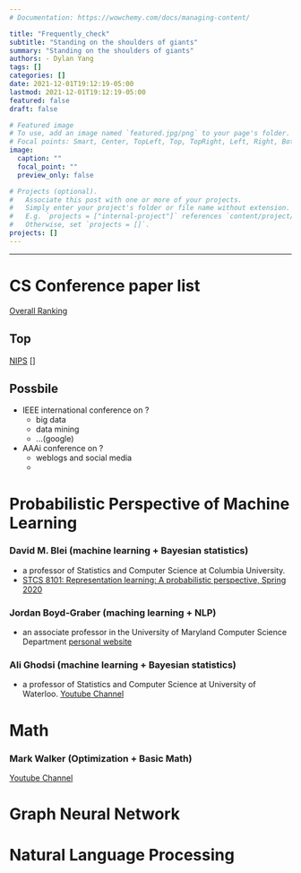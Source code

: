 ```yaml
---
# Documentation: https://wowchemy.com/docs/managing-content/

title: "Frequently_check"
subtitle: "Standing on the shoulders of giants"
summary: "Standing on the shoulders of giants"
authors: - Dylan Yang
tags: []
categories: []
date: 2021-12-01T19:12:19-05:00
lastmod: 2021-12-01T19:12:19-05:00
featured: false
draft: false

# Featured image
# To use, add an image named `featured.jpg/png` to your page's folder.
# Focal points: Smart, Center, TopLeft, Top, TopRight, Left, Right, BottomLeft, Bottom, BottomRight.
image:
  caption: ""
  focal_point: ""
  preview_only: false

# Projects (optional).
#   Associate this post with one or more of your projects.
#   Simply enter your project's folder or file name without extension.
#   E.g. `projects = ["internal-project"]` references `content/project/deep-learning/index.md`.
#   Otherwise, set `projects = []`.
projects: []
---
```




---
# CS Conference paper list


[Overall Ranking](https://research.com/conference-rankings/computer-science/2021)


## Top
[NIPS](https://papers.nips.cc/)
[]

## Possbile
+ IEEE international conference on ?
  + big data
  + data mining
  + ...(google)
+ AAAi conference on ?
  + weblogs and social media
  + 


# Probabilistic Perspective of Machine Learning

### David M. Blei (machine learning + Bayesian statistics)
+ a professor of Statistics and Computer Science at Columbia University.
+ [STCS 8101: Representation learning: A probabilistic perspective, Spring 2020](http://www.cs.columbia.edu/~blei/seminar/2020-representation/index.html)


### Jordan Boyd-Graber (maching learning + NLP)
+ an associate professor in the University of Maryland Computer Science Department [personal website](http://users.umiacs.umd.edu/~jbg/static/courses.html)


### Ali Ghodsi (machine learning + Bayesian statistics)
+ a professor of Statistics and Computer Science at University of Waterloo.
[Youtube Channel](https://www.youtube.com/c/DataScienceCoursesUW/videos)


# Math

### Mark Walker (Optimization + Basic Math)
[Youtube Channel](https://www.youtube.com/c/ArizonaMathCamp/videos)

### 



# Graph Neural Network


# Natural Language Processing
